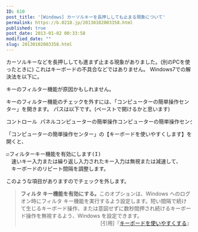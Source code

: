 ```yaml
---
ID: 610
post_title: '[Windows] カーソルキーを長押ししても止まる現象について'
permalink: https://b.0218.jp/20130102003358.html
published: true
post_date: 2013-01-02 00:33:58
modified_date: ""
slug: 20130102003358.html
---
```

カーソルキーなどを長押ししても進まず止まる現象がありました。<span class="text-muted">(別のPCを使ったときに)</span>
これはキーボードの不具合などではありません。
Windows7での解決法を以下に。
<!--more-->
キーのフィルター機能が原因かもしれません。

キーのフィルター機能のチェックを外すには、「コンピューターの簡単操作センター」を開きます。
パスは以下です。(ペーストで開けるかと思います)
<pre>コントロール パネルコンピューターの簡単操作コンピューターの簡単操作センターキーボードを使いやすくします</pre>

「コンピューターの簡単操作センター」の【キーボードを使いやすくします】を開くと、
<pre>
☑フィルターキー機能を有効にします(I)
　速いキー入力または繰り返し入力されたキー入力は無視または減速して、
　キーボードのリピート間隔を調整します。
</pre>
このような項目がありますのでチェックを外します。

<blockquote><b>フィルタ キー機能を有効にする。</b>このオプションは、Windows へのログオン時にフィルタ キー機能を実行するよう設定します。短い間隔で続けて生じるキーボード操作、または意図せずに数秒間押され続けるキーボード操作を無視するよう、Windows を設定できます。
<div align="right">[引用]『<a href="http://windows.microsoft.com/ja-JP/windows-vista/Make-the-keyboard-easier-to-use" target="_blank">キーボードを使いやすくする</a>』</div></blockquote>